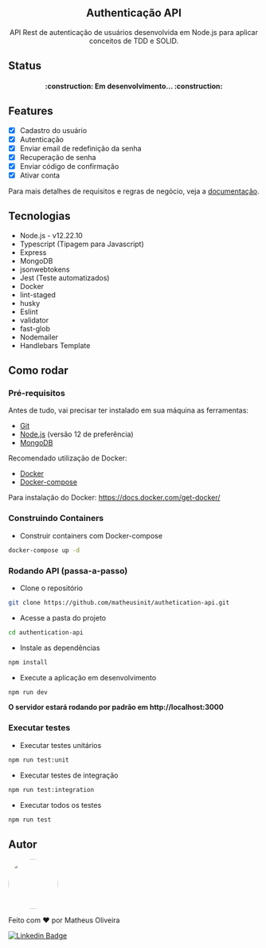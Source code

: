 <h2 align="center">Authenticação API</h2>

<p align="center">API Rest de autenticação de usuários desenvolvida em Node.js para aplicar conceitos de TDD e SOLID.</p>

## Status

<h4 align="center">
  :construction: Em desenvolvimento... :construction:
</h4>

## Features
 - [x] Cadastro do usuário
 - [x] Autenticação
 - [x] Enviar email de redefinição da senha 
 - [x] Recuperação de senha
 - [x] Enviar código de confirmação
 - [x] Ativar conta

Para mais detalhes de requisitos e regras de negócio, veja a [documentação](documentation/README.md).

## Tecnologias
 + Node.js - v12.22.10
 + Typescript (Tipagem para Javascript)
 + Express
 + MongoDB
 + jsonwebtokens
 + Jest (Teste automatizados)
 + Docker
 + lint-staged
 + husky
 + Eslint
 + validator
 + fast-glob
 + Nodemailer
 + Handlebars Template

## Como rodar

### Pré-requisitos

Antes de tudo, vai precisar ter instalado em sua máquina as ferramentas: 
 + [Git](https://git-scm.com)
 + [Node.js](https://nodejs.org/en/download/) (versão 12 de preferência)
 + [MongoDB](https://www.mongodb.com/)

Recomendado utilização de Docker:
 + [Docker](https://www.docker.com/)
 + [Docker-compose](https://www.docker.com/)

Para instalação do Docker: https://docs.docker.com/get-docker/

### Construindo Containers

+ Construir containers com Docker-compose
```bash
docker-compose up -d
```

### Rodando API (passa-a-passo)

+ Clone o repositório

```bash
git clone https://github.com/matheusinit/authetication-api.git
```

+ Acesse a pasta do projeto
```bash
cd authentication-api
```

+ Instale as dependências
```bash
npm install
```

+ Execute a aplicação em desenvolvimento
```bash
npm run dev
```
**O servidor estará rodando por padrão em http://localhost:3000**

### Executar testes

+ Executar testes unitários
```bash
npm run test:unit
```

+ Executar testes de integração
```bash
npm run test:integration
```

+ Executar todos os testes
```bash
npm run test
```

## Autor

<img style="border-radius: 50%;" src="https://avatars.githubusercontent.com/u/68296035?v=4" width="100px" />

Feito com :heart: por Matheus Oliveira

[![Linkedin Badge](https://img.shields.io/badge/-Matheus-blue?style=for-the-badge&logo=Linkedin&logoColor=white&link=https://www.linkedin.com/in/matheus-silva13/)](https://www.linkedin.com/in/matheus-silva13/) 

